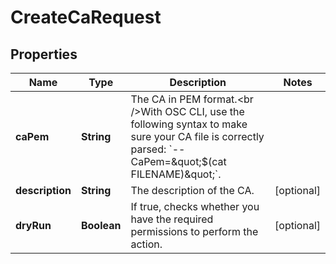 

# CreateCaRequest


## Properties

| Name | Type | Description | Notes |
|------------ | ------------- | ------------- | -------------|
|**caPem** | **String** | The CA in PEM format.&lt;br /&gt;With OSC CLI, use the following syntax to make sure your CA file is correctly parsed: &#x60;--CaPem&#x3D;&amp;quot;$(cat FILENAME)&amp;quot;&#x60;. |  |
|**description** | **String** | The description of the CA. |  [optional] |
|**dryRun** | **Boolean** | If true, checks whether you have the required permissions to perform the action. |  [optional] |



